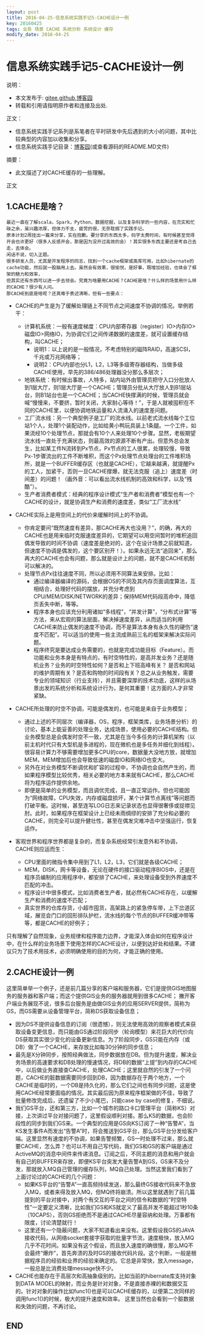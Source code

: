 ```yaml
---
layout: post
title: 2016-04-25-信息系统实践手记5-CACHE设计一例
key: 20160425
tags: 业务 场景 CACHE 系统分析 系统设计 缓存
modify_date: 2016-04-25
---
```




# 信息系统实践手记5-CACHE设计一例

说明：
* 本文发布于: [gitee](http://freelogic.gitee.io/webpost/),[github](https://freelogic.github.io/),[博客园](http://www.cnblogs.com/taichu/)
* 转载和引用请指明原作者和连接及出处.

正文：
* 信息系统实践手记系列是系笔者在平时研发中先后遇到的大小的问题，其中比较典型的内容加以收集和分享。
* 信息系统实践手记目录：[博客园](http://www.cnblogs.com/taichu/p/5305603.html)(或查看源码的README.MD文件) 

摘要：
* 此文描述了对CACHE缓存的一些理解。


正文
 

## 1.CACHE是啥？

```
最近一直在了解scala，Spark，Python，数据挖掘，以及复杂科学的一些内容，在充实和忙碌之余，虽兴趣浓厚，但体力不支，疲劳的很，无奈耽搁了实践手记。
原本计划2周挂出一篇来分享，实在抱歉。要分享的东西太多，码字太费时间，有时候甚至觉得开会也许更好（很多人反感开会，那是因为没开过高效的会）！其实很多东西主要还是考自己去走，去体会。
闲话不说，切入正题。
很多研发人员，尤其是开发程序的同志，找到一个cache框架或类库可用，比如hibernate的cache功能，然后就一股脑用上去。虽然会有效果，很愉悦，是好事，既增加经验，也体会了框架的魅力和效率，
但其实还有东西可以进一步去领会。究竟为啥要用CACHE？CACHE是啥？什么样的场景用什么样的CACHE？很少有人问。
那CACHE到底是啥呢？还真难于表述清晰，但有一些要点：
```

* CACHE的产生是为了缓解处理链上不同节点之间速度不协调的情况。举例若干：
  * 计算机系统：一般有速度梯度：CPU内部寄存器（register）IO>内存IO>磁盘IO>网络IO，为协调它们之间传递数据的速度差，就可设置缓存结构，叫CACHE；
      * 说明1：以上说的是一般情况，不考虑特别的磁阵RAID，高速SCSI，千兆或万兆网络等；
      * 说明2：CPU内部也分L1，L2，L3等多级寄存器结构，当做多级CACHE使用，早先的386/486处理器没分那么多层次；
  * 地铁系统：有时候出事故，人特多，站内站外由管理员把守入口分批放人到1层大厅，则1层大厅是一个CACHE；管理员分批从大厅放人到B1层站台，则B1站台也是一个CACHE；当CACHE快撑满的时候，管理员就会喊“慢慢来，不要挤，暂时关闭，大家耐心等待！”，于是人就被囤积在不同的CACHE里，以便协调地铁运量和人流涌入的速度差问题。
  * 工厂流水线：另一个典型例子是工厂的流水线。以前老式流水线每个工位站1个人，处理1个装配动作，比如给黄小鸭玩具装上1条腿。一个工件，如果流经10个处理节点，那就会有10个人来处理10个步骤。显然，老板期望流水线一直处于充满状态，则最高效的源源不断有产出。但意外总会发生，比如某工件N流转到Px节点，Px节点的工人很累，处理较慢，导致Px-1步骤流出的工件不断堆积，而这个Px处理节点处理台的工件堆积场所，就是一个BUFFER缓存区（也就是CACHE），它越来越满，就提醒Px的工人，加紧干，否则一旦CACHE撑爆，就无法克服（追上）速度差（时间差）的问题！（画外音：可以看出流水线机制的高效和科学，以及“残酷”）。
  * 生产者消费者模式：经典的程序设计模式“生产者和消费者”模型也有一个CACHE的设计，就是协调生产和消费的速度差，类似“工厂流水线”

* CACHE实际上是用空间上的代价来缓解时间上的不协调。
  * 你肯定要问“既然速度有差异，那CACHE再大也没用？”，的确，再大的CACHE也是用来临时克服速度差异的，它期望可以用空间暂时的堆积追回偶发导致的时间不协调（速度差是绝对的，这个在设计场景之前就知道，但速度不协调是偶发的，这个要区别开！）。如果永远无法“追回来”，那么再大的CACHE也会有问题，那么就是设计上的问题，就不是CACHE机制可以解决的。
  * 处理节点Px往往速度不同，所以必须用不同算法来安排。比如：
      * 通过编译器编译的源码，会根据OS的不同及其内存页面调度算法，互相结合，处理好代码的摆放，并充分考虑到CPU/MEM/DISK/NETWORK的差异；保持MEM代码段高命中，降低页丢失中断，等等。
      * 程序本身也应该充分利用诸如“多线程”，“并发计算”，“分布式计算”等方法，来从宏观的算法层面，解决掉速度差异，从而适当的利用CACHE来防止偶发的速度不协调，而不是算法本身有永久性的硬伤“速度不匹配”。可以适当的使用一些主流成熟前三名的框架来解决实际问题。
      * 程序终究是要达成业务需要的，也就是完成功能目标（Feature）。而功能和业务本身是有特点的，有时空特性的，是高并发业务？还是随机业务？业务的时空特性如何？是否和上下班高峰有关？ 是否和网站的维护周期有关？是否和购物的时间段有关？总之从业务触发，需要专业的领域知识（行业支持），并且需要深厚的技术功底，这样的从场景出发的系统分析和系统设计行为，是何其重要！这方面的人才非常紧缺。

* CACHE所处理的时空不协调，可能是偶发的，也可能是来自于业务模型；
  * 通过上述的不同层次（编译器，OS，程序，框架类库，业务场景分析）的讨论，基本上能妥善的处理业务，达成场景，使用必要的CACHE结构。但业务模型总是会偶发时空不一致，尤其是在当今多任务的计算机架构（以前主机时代只有大型机是多进程的，现在微机也是多任务并细化到线程）。很容易计算力不够需要增加更多CPU的core，数据量大没地方放，就增加MEM，MEM增加后也会导致低速的磁盘IO和网络IO也变大。
  * 另外在对业务模型不断调优和扩容的过程中，不协调也会自然产生的，而如果程序模型比较优秀，相关必要的地方本来就有CACHE，那么CACHE将为程序运作提供余地。
  * 即便是简单的业务模型，而且调优完成，且一直正常运作。但也可能因为“网络故障，CPU失效，内存或磁盘损坏，某个计算节点离线”等问题而打破平衡。这时候，甚至连写LOG日志来记录状态也显得很奢侈或捉襟见肘。此时，如果程序在框架设计上已经未雨绸缪的安排了充分和必要的CACHE，则完全可以提升健壮性，甚至在偶发灾难冲击中坚强运行，恢复运作。

* 客观世界和程序世界都是复杂的，而复杂系统经常引发意外和不协调，CACHE则应运而生：
  * CPU里面的微指令集中用到了L1，L2，L3，它们就是各级CACHE；
  * MEM，DISK，网卡等设备，无论在硬件的接口驱动程序BIOS中，还是在程序员编制的应用程序中，都安排了CACHE，来处理设备受到外界速度不匹配的冲击。
  * 程序设计中很多模式，比如消费者生产者，就必然有CACHE存在，以缓解生产和消费的速度不匹配；
  * 真实世界的仓库存货，小超市囤货，高架路上的紧急停车带，上下岔道区域，展览会门口的回形排队护栏，流水线的每个节点的BUFFER缓冲带等等，都是CACHE的好例子；

只有理解了自然现象，业务规律和程序能力边界，才能深入体会如何在程序设计中，在什么样的业务场景下使用怎样的CACHE设计，以便到达好处和结果。不建议只为了技术用技术，必须明确使用的目的为何，才能正确的使用。

 

 

## 2.CACHE设计一例

这里简单举一个例子，还是前几篇分享的客户端和服务器，它们是提供GIS地图服务的服务器和客户端；而这个提供GIS业务的服务器就用到很多CACHE； 撇开客户端业务展现不说，很多后台服务是由做GIS业务的应用SERVER提供，简称为GS，而GS需要从设备管理平台，简称DS获取设备信息；

* 因为DS不提供设备信息的订阅（很遗憾），则无法使用高效的观察者模式来获取设备变更信息，而只能由GS通过阶段同步（轮询模型）来花巨大的代价向DS获取其实很少变化的设备更新信息。为了阶段同步，GS只能在内存（或DB）做了一个CACHE，来存放比如每30分钟的同步信息；
* 最先是X分钟同步，按照经典做法，同步数据放在DB。但为提升速度，解决业务场景的高速要求和DB处理的慢速情况，将DB的数据“上提”到内存的CACHE中，以后做业务直接查CACHE，处理CACHE；这里就自然的引发了一个问题，CACHE的脏数据需要同步回到DB，因为数据存在于两个地方，一个CACHE是临时的，一个DB是持久化的，那么它们之间也有同步问题，这是使用CACHE经常要面临的情况。其实最后因为原来程序框架做的不佳，导致了批量修改完成后，还遗留了不少小尾巴，只能case by case的修复，不细说。
* 我们GS平台，还和第三方，比如一个城市的路口卡口管理平台（简称KS）对接，上次讲过平台对接问题了，这里假设顺利对接。那么KS的数据，也会阶段性的同步到我们GS来。一个典型的应用是GS向KS订阅了一种“告警A”，当KS发生事件A而发出“告警A”时，将会推送到GS平台，那么GS平台分发给客户端。这里显然有速度的不协调，如果告警频繁，GS一时处理不过来，那么就要CACHE，怎么弄？也可以不用自己写代码，我们GS和GS的客户端是通过ActiveMQ的消息中间件来传递消息。订阅之后，不同主题的消息和用户就会有自己的BUFFER来存放，即便KS平台突发大量告警A到GS，GS来不及分发，那就放入MQ自己管理的缓存队列，MQ自己处理。当然这里我们看到了上面讨论过的CACHE的几个问题：
  * 如果KS平台的“告警A”一直高频持续发送，那么最终GS接收代码来不急放入MQ，或者来得及放入MQ，但MQ终将崩溃。所以这里就遇到了前几篇提到的平台对接中，对两个有交互的平台之间的信令和数据的“时空特性”一定要定义清晰，比如我们GS和KS就定义了最高并发不能超过1秒10条（10CAPS），否则GS拒绝而不是通过CACHE尽量容纳和处理。万事都有限度，讨论清楚就行！
  * 这里还有一个隐蔽问题，大家不知道看出来没有。这里假设我GS的JAVA接收代码，从网络socket套接字获取的批量字节流，速度极快，放入MQ几乎不花时间。如果没有这个假设，而且放入速度的确很慢，那么MQ不会最终“爆炸”，首先奔溃的及时GS的接收代码片段。这个判断，一般是根据程序员的经验和业界的经验来确定的。它总是非常快，放入message，一般总是比消费处理message快不少。
* CACHE也能存在于高层次和高抽象级别的。比如当前的hibernate库支持对象到DATA MODEL的映射，而业务是针对对象，不是直接赤裸的和数据交互的。针对对象的操作比如func1()也是可以CACHE缓存的，以便第二次同样的调用func1()的时候，极大的提升速度和效率。 这里当然也会看到一个脏数据和失效的问题，不再讨论。

## END